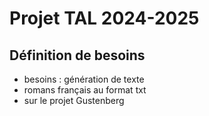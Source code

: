 # Projet TAL 2024-2025
## Définition de besoins
- besoins : génération de texte
- romans français au format txt
- sur le projet Gustenberg
